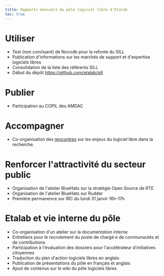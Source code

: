 ```yaml
---
title: Rapports mensuels du pôle logiciel libre d'Etalab
toc: true
---
```


# Utiliser

- Test (non concluant) de Nocodb pour la refonte du SILL
- Publication d'informations sur les marchés de support et d'expertise logiciels libres
- Consolidation de la liste des référents SILL
- Début du dépôt https://github.com/etalab/sill

# Publier

- Participation au COPIL des AMDAC

# Accompagner

- Co-organisation des [rencontres](https://www.ouvrirlascience.fr/rencontres-sur-les-enjeux-du-logiciel-ateliers/) sur les enjeux du logiciel libre dans la recherche.

# Renforcer l'attractivité du secteur public

- Organisation de l'atelier BlueHats sur la stratégie Open Source de RTE
- Organisation de l'atelier BlueHats sur Rudder
- Première permanence sur IRC du lundi 31 janvir 16h-17h

# Etalab et vie interne du pôle

- Co-organisation d'un atelier sur la documentation interne
- Entretiens pour le recrutement du poste de chargé·e de communautés et de contributions
- Participation à l'évaluation des dossiers pour l'accélérateur d'initiatives citoyennes
- Traduction du plan d'action logiciels libres en anglais
- Publication de présentations du pôle en français et anglais
- Ajout de contenus sur le wiki du pôle logiciels libres
